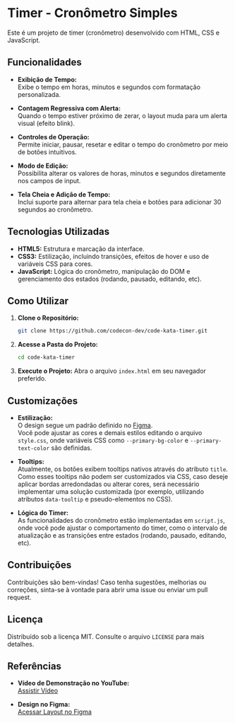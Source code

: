 # Timer - Cronômetro Simples

Este é um projeto de timer (cronômetro) desenvolvido com HTML, CSS e JavaScript.

## Funcionalidades

- **Exibição de Tempo:**  
  Exibe o tempo em horas, minutos e segundos com formatação personalizada.

- **Contagem Regressiva com Alerta:**  
  Quando o tempo estiver próximo de zerar, o layout muda para um alerta visual (efeito blink).

- **Controles de Operação:**  
  Permite iniciar, pausar, resetar e editar o tempo do cronômetro por meio de botões intuitivos.

- **Modo de Edição:**  
  Possibilita alterar os valores de horas, minutos e segundos diretamente nos campos de input.

- **Tela Cheia e Adição de Tempo:**  
  Inclui suporte para alternar para tela cheia e botões para adicionar 30 segundos ao cronômetro.

## Tecnologias Utilizadas

- **HTML5:** Estrutura e marcação da interface.
- **CSS3:** Estilização, incluindo transições, efeitos de hover e uso de variáveis CSS para cores.
- **JavaScript:** Lógica do cronômetro, manipulação do DOM e gerenciamento dos estados (rodando, pausado, editando, etc).

## Como Utilizar

1. **Clone o Repositório:**
   ```bash
   git clone https://github.com/codecon-dev/code-kata-timer.git
   ```
2. **Acesse a Pasta do Projeto:**
   ```bash
   cd code-kata-timer
   ```
3. **Execute o Projeto:**
   Abra o arquivo `index.html` em seu navegador preferido.

## Customizações

- **Estilização:**  
  O design segue um padrão definido no [Figma](https://www.figma.com/design/97maginjN0aHjiQPy3dCDS/%231---Timer?m=auto&t=B8ND36dunZtQcZQe-1).  
  Você pode ajustar as cores e demais estilos editando o arquivo `style.css`, onde variáveis CSS como `--primary-bg-color` e `--primary-text-color` são definidas.

- **Tooltips:**  
  Atualmente, os botões exibem tooltips nativos através do atributo `title`. Como esses tooltips não podem ser customizados via CSS, caso deseje aplicar bordas arredondadas ou alterar cores, será necessário implementar uma solução customizada (por exemplo, utilizando atributos `data-tooltip` e pseudo-elementos no CSS).

- **Lógica do Timer:**  
  As funcionalidades do cronômetro estão implementadas em `script.js`, onde você pode ajustar o comportamento do timer, como o intervalo de atualização e as transições entre estados (rodando, pausado, editando, etc).

## Contribuições

Contribuições são bem-vindas! Caso tenha sugestões, melhorias ou correções, sinta-se à vontade para abrir uma issue ou enviar um pull request.

## Licença

Distribuído sob a licença MIT. Consulte o arquivo `LICENSE` para mais detalhes.

## Referências

- **Vídeo de Demonstração no YouTube:**  
  [Assistir Vídeo](https://www.youtube.com/watch?v=ir8MIBhGbcA)

- **Design no Figma:**  
  [Acessar Layout no Figma](https://www.figma.com/design/97maginjN0aHjiQPy3dCDS/%231---Timer?m=auto&t=B8ND36dunZtQcZQe-1)
